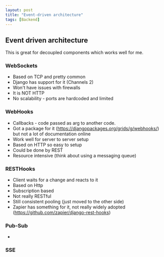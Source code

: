 ```yaml
---
layout: post
title: "Event-driven architecture"
tags: [Backend]
---
```


## Event driven architecture

This is great for decoupled components which works well for me.

### WebSockets

* Based on TCP and pretty common
* Django has support for it (Channels 2)
* Won't have issues with firewalls
* It is NOT HTTP
* No scalability - ports are hardcoded and limited

### WebHooks

* Callbacks - code passed as arg to another code.
* Got a package for it (https://djangopackages.org/grids/g/webhooks/) but not a lot of documentation online
* Work well for server to server setup
* Based on HTTP so easy to setup
* Could be done by REST
* Resource intensive (think about using a messaging queue)

### RESTHooks

* Client waits for a change and reacts to it
* Based on Http
* Subscription based
* Not really RESTful
* Still consistent pooling (just moved to the other side)
* Zapier has something for it, not really widely adopted (https://github.com/zapier/django-rest-hooks)

### Pub-Sub

*

### SSE
